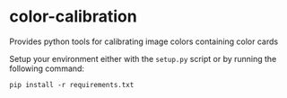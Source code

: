 # color-calibration
Provides python tools for calibrating image colors containing color cards

Setup your environment either with the ```setup.py``` script or by running the following command:

```
pip install -r requirements.txt
```
